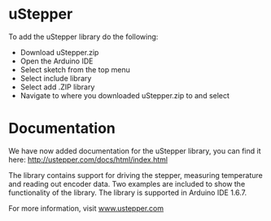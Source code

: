 # uStepper
To add the uStepper library do the following:
 - Download uStepper.zip
 - Open the Arduino IDE
 - Select sketch from the top menu
 - Select include library
 - Select add .ZIP library
 - Navigate to where you downloaded uStepper.zip to and select
 
 
 # Documentation
 We have now added documentation for the uStepper library, you can find it here:
 http://ustepper.com/docs/html/index.html
 

The library contains support for driving the stepper, measuring temperature and reading out encoder data. Two examples are included to show the functionality of the library.
The library is supported in Arduino IDE 1.6.7.

For more information, visit www.ustepper.com
